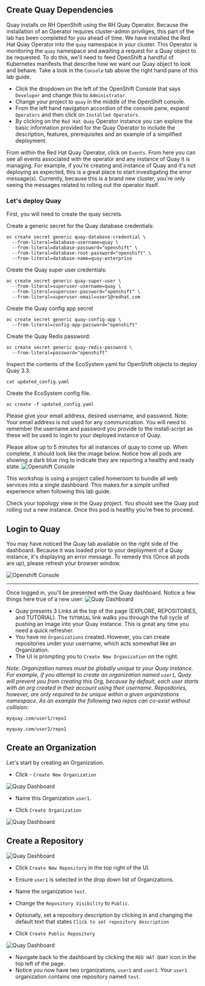 ## Create Quay Dependencies


Quay installs on RH OpenShift using the RH Quay Operator. Because the installation of an Operator requires cluster-admin priviliges, this part of the lab has been completed for you ahead of time. We have installed the Red Hat Quay Operator into the `quay` namespace in your cluster. This Operator is monitoring the `quay` namespace and awaiting a request for a Quay object to be requested. To do this, we'll need to feed OpenShift a handful of Kubernetes manifests that describe how we want our Quay object to look and behave. Take a look in the `Console` tab above the right hand pane of this lab guide. 

- Click the dropdown on the left of the OpenShift Console that says `Developer` and change this to `Administrator`.
- Change your project to `quay` in the middle of the OpenShift console.
- From the left hand navigation accordion of the console pane, expand `Operators` and then click on `Installed Operators`.
- By clicking on the `Red Hat Quay` Operator instance you can explore the basic information provided for the Quay Operator to include the description, features, prerequisites and an example of a simplified deployment.

From within the Red Hat Quay Operator, click on `Events`. From here you can see all events associated with the operator and any instance of Quay it is managing. For example, if you're creating and instance of Quay and it's not deploying as expected, this is a great place to start investigating the error message(s). Currently, because this is a brand new cluster, you're only seeing the messages related to rolling out the operator itself.

### Let's deploy Quay

First, you will need to create the quay secrets.

Create a generic secret for the Quay database credentials:
```execute
oc create secret generic quay-database-credential \
  --from-literal=database-username=quay \
  --from-literal=database-password="openshift" \
  --from-literal=database-root-password="openshift" \
  --from-literal=database-name=quay-enterprise
```

Create the Quay super user credentials:
```execute
oc create secret generic quay-super-user \
  --from-literal=superuser-username=quay \
  --from-literal=superuser-password="openshift" \
  --from-literal=superuser-email=user1@redhat.com
```

Create the Quay config app secret
```execute
oc create secret generic quay-config-app \
  --from-literal=config-app-password="openshift"
```

Create the Quay Redis password:
```execute
oc create secret generic quay-redis-password \
  --from-literal=password="openshift"
```

Inspect the contents of the EcoSystem yaml for OpenShift objects to deploy Quay 3.3.
```execute
cat updated_config.yaml
```

Create the EcoSystem config file.

```execute
oc create -f updated_config.yaml
```

Please give your email address, desired username, and password. Note: Your email address is not used for any communication. You will need to remember the username and password you provide to the install-script as these will be used to login to your deployed instance of Quay.


Please allow up to 5 minutes for all instances of quay to come up. When complete, it should look like the image below. Notice how all pods are showing a dark blue ring to indicate they are reporting a healthy and ready state.
![Openshift Console](images/Quay_topology.png)

This workshop is using a project called homeroom to bundle all web services into a single dashboard. This makes for a simple unified experience when following this lab guide. 

Check your topology view in the Quay project. You should see the Quay pod rolling out a new instance. Once this pod is healthy you're free to proceed.


## Login to Quay
You may have noticed the Quay tab available on the right side of the dashboard. Because it was loaded prior to your deployment of a Quay instance, it's displaying an error message. To remedy this (Once all pods are up), please refresh your browser window.

![Openshift Console](images/Quay_pod.png)


_______________________________________________________________________________________________________________

Once logged in, you'll be presented with the Quay dashboard. Notice a few things here true of a new user:
![Quay Dashboard](images/lab1-1.png)

* Quay presents 3 Links at the top of the page (EXPLORE, REPOSITORIES, and TUTORIAL). The `TUTORIAL` link walks you through the full cycle of pushing an image into your Quay instance. This is great any time you need a quick refresher.
* You have no `Organizations` created. However, you can create repositories under your username, which acts somewhat like an Organization.
* The UI is prompting you to `Create New Organization` on the right.

*Note: Organization names must be globally unique to your Quay instance. For example, if you attempt to create an organization named `user1`, Quay will prevent you from creating this Org, because by default, each user starts with an org created in their account using their username. Repositories, however, are only required to be unique within a given organizations namespace. As an example the following two repos can co-exist without collision:*

```
myquay.com/user1/repo1

myquay.com/user2/repo1
```

## Create an Organization
Let's start by creating an Organization.
* Click - `Create New Organization`

![Quay Dashboard](images/lab1-1.png)

* Name this Organization `user1`.


* Click `Create Organization`

![Quay Dashboard](images/lab1-3.png)



## Create a Repository
![Quay Dashboard](images/lab1-3.png)

* Click `Create New Repository` in the top right of the UI.

* Ensure `user1` is selected in the drop down list of Organizations.

* Name the organization `test`.

* Change the `Repository Visibility` to `Public`.

* Optionally, set a repository description by clicking in and changing the default text that states `Click to set repository description`

* Click `Create Public Repository`

![Quay Dashboard](images/lab1-4.png)

* Navigate back to the dashboard by clicking the `RED HAT QUAY` icon in the top left of the page.
* Notice you now have two organizations, `user1` and `user1`. Your `user1` organization contains one repository named `test`.
